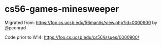 cs56-games-minesweeper
======================


Migrated from: https://foo.cs.ucsb.edu/56mantis/view.php?id=0000900 by @pconrad

Code prior to W14: https://foo.cs.ucsb.edu/cs56/issues/0000900/
